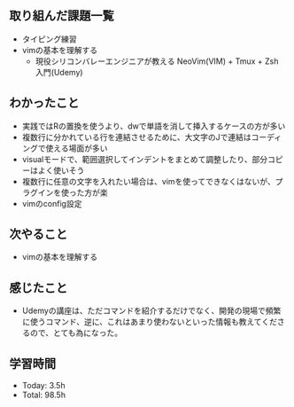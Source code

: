 ## 取り組んだ課題一覧
- タイピング練習
- vimの基本を理解する
  - 現役シリコンバレーエンジニアが教える NeoVim(VIM) + Tmux + Zsh 入門(Udemy)
## わかったこと
- 実践ではRの置換を使うより、dwで単語を消して挿入するケースの方が多い
- 複数行に分かれている行を連結させるために、大文字のJで連結はコーディングで使える場面が多い
- visualモードで、範囲選択してインデントをまとめて調整したり、部分コピーはよく使いそう
- 複数行に任意の文字を入れたい場合は、vimを使ってできなくはないが、プラグインを使った方が楽
- vimのconfig設定
## 次やること
- vimの基本を理解する
## 感じたこと
- Udemyの講座は、ただコマンドを紹介するだけでなく、開発の現場で頻繁に使うコマンド、逆に、これはあまり使わないといった情報も教えてくださるので、とても為になった。
## 学習時間
- Today: 3.5h
- Total: 98.5h
